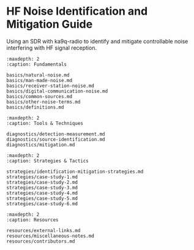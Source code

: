 # HF Noise Identification and Mitigation Guide

Using an SDR with ka9q-radio to identify and mitigate controllable noise interfering with HF signal reception.

```{toctree}
:maxdepth: 2
:caption: Fundamentals

basics/natural-noise.md
basics/man-made-noise.md
basics/receiver-station-noise.md
basics/digital-communication-noise.md
basics/common-sources.md
basics/other-noise-terms.md
basics/definitions.md
```

```{toctree}
:maxdepth: 2
:caption: Tools & Techniques

diagnostics/detection-measurement.md
diagnostics/source-identification.md
diagnostics/mitigation.md
```

```{toctree}
:maxdepth: 2
:caption: Strategies & Tactics

strategies/identification-mitigation-strategies.md
strategies/case-study-1.md
strategies/case-study-2.md
strategies/case-study-3.md
strategies/case-study-4.md
strategies/case-study-5.md
strategies/case-study-6.md
```

```{toctree}
:maxdepth: 2
:caption: Resources

resources/external-links.md
resources/miscellaneous-notes.md
resources/contributors.md
